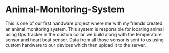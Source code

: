 # Animal-Monitoring-System
This is one of our first handware project where me with my friends created an animal monitoring system. This system is responsible for locating animal using Gps tracker in the custom collar we build along with the temperature sensor and heart beat sensor. Data from all those sensor is sent to us using custom hardware to our devices which then upload it to the server.
